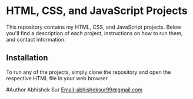 # HTML, CSS, and JavaScript Projects

This repository contains my HTML, CSS, and JavaScript projects. Below you'll find a description of each project, instructions on how to run them, and contact information.

## Installation

To run any of the projects, simply clone the repository and open the respective HTML file in your web browser.


#Author
Abhishek Sur
Email-abhisheksur99@gmail.com
